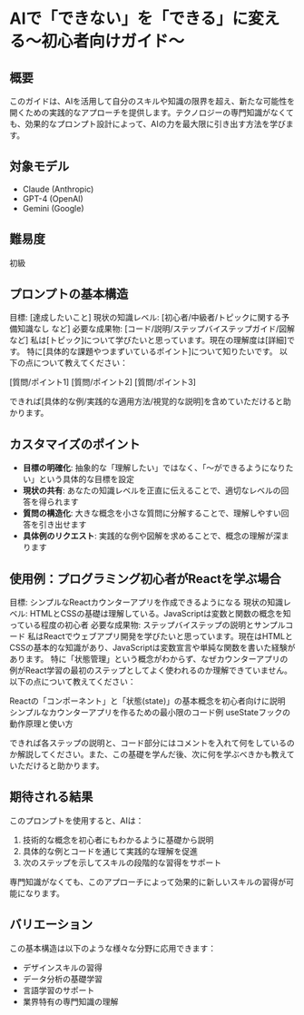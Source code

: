 # AIで「できない」を「できる」に変える〜初心者向けガイド〜

## 概要
このガイドは、AIを活用して自分のスキルや知識の限界を超え、新たな可能性を開くための実践的なアプローチを提供します。テクノロジーの専門知識がなくても、効果的なプロンプト設計によって、AIの力を最大限に引き出す方法を学びます。

## 対象モデル
- Claude (Anthropic)
- GPT-4 (OpenAI)
- Gemini (Google)

## 難易度
初級

## プロンプトの基本構造
目標: [達成したいこと]
現状の知識レベル: [初心者/中級者/トピックに関する予備知識なし など]
必要な成果物: [コード/説明/ステップバイステップガイド/図解 など]
私は[トピック]について学びたいと思っています。現在の理解度は[詳細]です。
特に[具体的な課題やつまずいているポイント]について知りたいです。
以下の点について教えてください：

[質問/ポイント1]
[質問/ポイント2]
[質問/ポイント3]

できれば[具体的な例/実践的な適用方法/視覚的な説明]を含めていただけると助かります。

## カスタマイズのポイント

- **目標の明確化**: 抽象的な「理解したい」ではなく、「〜ができるようになりたい」という具体的な目標を設定
- **現状の共有**: あなたの知識レベルを正直に伝えることで、適切なレベルの回答を得られます
- **質問の構造化**: 大きな概念を小さな質問に分解することで、理解しやすい回答を引き出せます
- **具体例のリクエスト**: 実践的な例や図解を求めることで、概念の理解が深まります

## 使用例：プログラミング初心者がReactを学ぶ場合
目標: シンプルなReactカウンターアプリを作成できるようになる
現状の知識レベル: HTMLとCSSの基礎は理解している。JavaScriptは変数と関数の概念を知っている程度の初心者
必要な成果物: ステップバイステップの説明とサンプルコード
私はReactでウェブアプリ開発を学びたいと思っています。現在はHTMLとCSSの基本的な知識があり、JavaScriptは変数宣言や単純な関数を書いた経験があります。
特に「状態管理」という概念がわからず、なぜカウンターアプリの例がReact学習の最初のステップとしてよく使われるのか理解できていません。
以下の点について教えてください：

Reactの「コンポーネント」と「状態(state)」の基本概念を初心者向けに説明
シンプルなカウンターアプリを作るための最小限のコード例
useStateフックの動作原理と使い方

できれば各ステップの説明と、コード部分にはコメントを入れて何をしているのか解説してください。また、この基礎を学んだ後、次に何を学ぶべきかも教えていただけると助かります。

## 期待される結果

このプロンプトを使用すると、AIは：
1. 技術的な概念を初心者にもわかるように基礎から説明
2. 具体的な例とコードを通じて実践的な理解を促進
3. 次のステップを示してスキルの段階的な習得をサポート

専門知識がなくても、このアプローチによって効果的に新しいスキルの習得が可能になります。

## バリエーション

この基本構造は以下のような様々な分野に応用できます：
- デザインスキルの習得
- データ分析の基礎学習
- 言語学習のサポート
- 業界特有の専門知識の理解
